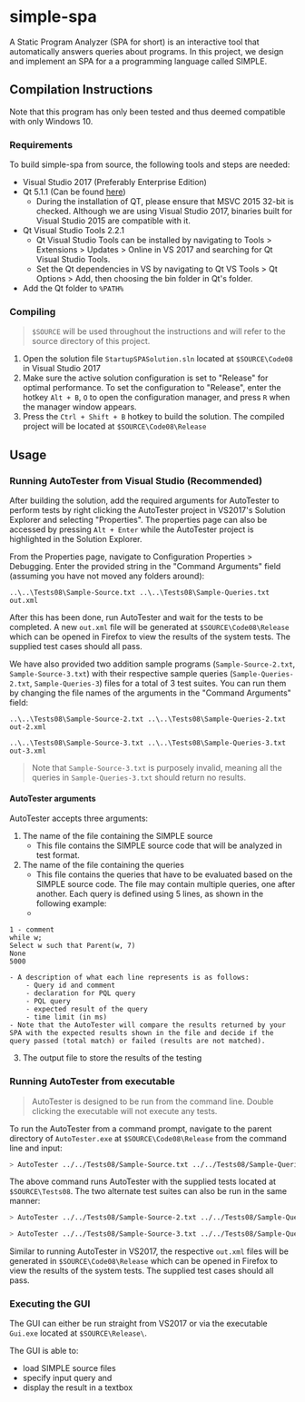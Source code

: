 # simple-spa

A Static Program Analyzer (SPA for short) is an interactive tool that automatically answers queries about programs. In this project, we design and implement an SPA for a a programming language called SIMPLE.

## Compilation Instructions
Note that this program has only been tested and thus deemed compatible with only Windows 10.

### Requirements
To build simple-spa from source, the following tools and steps are needed:

- Visual Studio 2017 (Preferably Enterprise Edition)
- Qt 5.1.1 (Can be found [here](http://mirrors.ocf.berkeley.edu/qt/official_releases/qt/5.11/5.11.1/)) 
    - During the installation of QT, please ensure that MSVC 2015 32-bit is checked. Although we are using Visual Studio 2017, binaries built for Visual Studio 2015 are compatible with it.
- Qt Visual Studio Tools 2.2.1
    - Qt Visual Studio Tools can be installed by navigating to Tools > Extensions > Updates > Online in VS 2017 and searching for Qt Visual Studio Tools.
    - Set the Qt dependencies in VS by navigating to Qt VS Tools > Qt Options > Add, then choosing the bin folder in Qt's folder.
- Add the Qt folder to `%PATH%`

### Compiling
> `$SOURCE` will be used throughout the instructions and will refer to the source directory of this project.

1. Open the solution file `StartupSPASolution.sln` located at `$SOURCE\Code08` in Visual Studio 2017
2. Make sure the active solution configuration is set to "Release" for optimal performance. To set the configuration to "Release", enter the hotkey `Alt + B`, `O` to open the configuration manager, and press `R` when the manager window appears.
3. Press the `Ctrl + Shift + B` hotkey to build the solution. The compiled project will be located at `$SOURCE\Code08\Release`

## Usage
### Running AutoTester from Visual Studio (Recommended)
After building the solution, add the required arguments for AutoTester to perform tests by right clicking the AutoTester project in VS2017's Solution Explorer and selecting "Properties". The properties page can also be accessed by pressing `Alt + Enter` while the AutoTester project is highlighted in the Solution Explorer.

From the Properties page, navigate to Configuration Properties > Debugging. Enter the provided string in the "Command Arguments" field (assuming you have not moved any folders around):

```
..\..\Tests08\Sample-Source.txt ..\..\Tests08\Sample-Queries.txt out.xml
```

After this has been done, run AutoTester and wait for the tests to be completed. A new `out.xml` file will be generated at `$SOURCE\Code08\Release` which can be opened in Firefox to view the results of the system tests. The supplied test cases should all pass.

We have also provided two addition sample programs (`Sample-Source-2.txt`, `Sample-Source-3.txt`) with their respective sample queries (`Sample-Queries-2.txt`, `Sample-Queries-3`) files for a total of 3 test suites. You can run them by changing the file names of the arguments in the "Command Arguments" field:

```
..\..\Tests08\Sample-Source-2.txt ..\..\Tests08\Sample-Queries-2.txt out-2.xml
```

```
..\..\Tests08\Sample-Source-3.txt ..\..\Tests08\Sample-Queries-3.txt out-3.xml
```

> Note that `Sample-Source-3.txt` is purposely invalid, meaning all the queries in `Sample-Queries-3.txt` should return no results.

#### AutoTester arguments
AutoTester accepts three arguments:

1. The name of the file containing the SIMPLE source
    - This file contains the SIMPLE source code that will be analyzed in test format.
2. The name of the file containing the queries
    - This file contains the queries that have to be evaluated based on the SIMPLE source code. The file may contain multiple queries, one after another. Each query is defined using 5 lines, as shown in the following example:
    - 
```
1 - comment
while w;
Select w such that Parent(w, 7)
None
5000
```
    - A description of what each line represents is as follows:
        - Query id and comment
        - declaration for PQL query
        - PQL query
        - expected result of the query
        - time limit (in ms)
    - Note that the AutoTester will compare the results returned by your SPA with the expected results shown in the file and decide if the query passed (total match) or failed (results are not matched).
3. The output file to store the results of the testing


### Running AutoTester from executable
> AutoTester is designed to be run from the command line. Double clicking the executable will not execute any tests.

To run the AutoTester from a command prompt, navigate to the parent directory of `AutoTester.exe` at `$SOURCE\Code08\Release` from the command line and input:

```bash
> AutoTester ../../Tests08/Sample-Source.txt ../../Tests08/Sample-Queries.txt out.xml
```

The above command runs AutoTester with the supplied tests located at `$SOURCE\Tests08`. The two alternate test suites can also be run in the same manner:

```bash
> AutoTester ../../Tests08/Sample-Source-2.txt ../../Tests08/Sample-Queries-2.txt out-2.xml
```

```bash
> AutoTester ../../Tests08/Sample-Source-3.txt ../../Tests08/Sample-Queries-3.txt out-3.xml
```


Similar to running AutoTester in VS2017, the respective `out.xml` files will be generated in `$SOURCE\Code08\Release` which can be opened in Firefox to view the results of the system tests. The supplied test cases should all pass.

### Executing the GUI
The GUI can either be run straight from VS2017 or via the executable `Gui.exe` located at `$SOURCE\Release\`.

The GUI is able to:

- load SIMPLE source files
- specify input query and
- display the result in a textbox